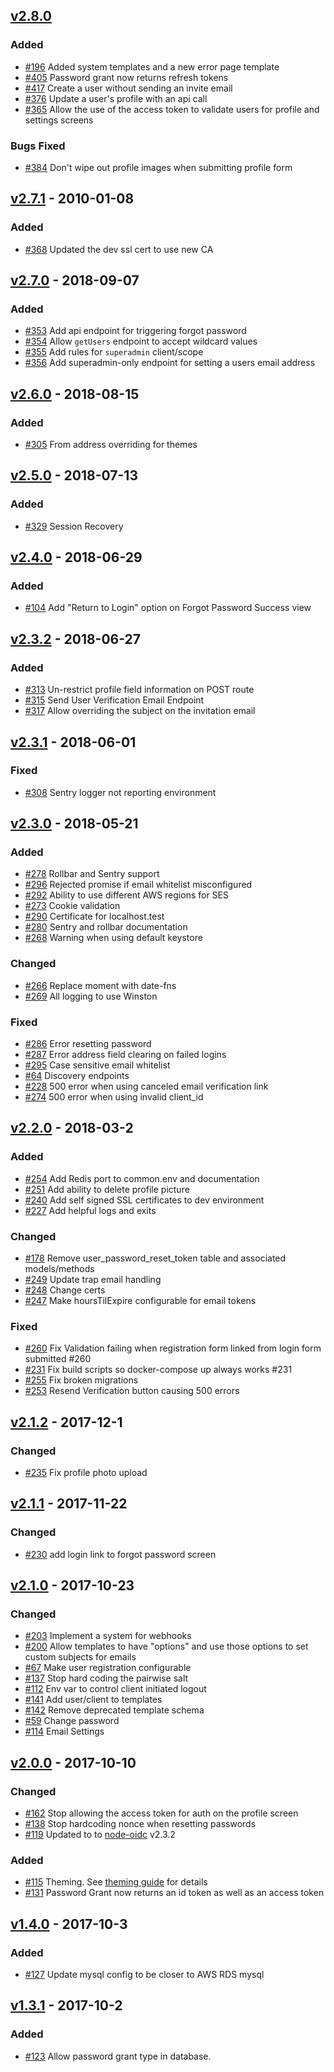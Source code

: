 ## [v2.8.0](https://github.com/synapsestudios/oidc-platform/compare/v2.7.1...v2.8.0)
### Added
- [#196](https://github.com/synapsestudios/oidc-platform/issues/196) Added system templates and a new error page template
- [#405](https://github.com/synapsestudios/oidc-platform/issues/405) Password grant now returns refresh tokens
- [#417](https://github.com/synapsestudios/oidc-platform/issues/417) Create a user without sending an invite email
- [#376](https://github.com/synapsestudios/oidc-platform/issues/376) Update a user's profile with an api call
- [#365](https://github.com/synapsestudios/oidc-platform/issues/365) Allow the use of the access token to validate users for profile and settings screens

### Bugs Fixed
- [#384](https://github.com/synapsestudios/oidc-platform/issues/384) Don't wipe out profile images when submitting profile form

## [v2.7.1](https://github.com/synapsestudios/oidc-platform/compare/v2.7.0...v2.7.1) - 2010-01-08
### Added
- [#368](https://github.com/synapsestudios/oidc-platform/issues/368) Updated the dev ssl cert to use new CA

## [v2.7.0](https://github.com/synapsestudios/oidc-platform/compare/v2.6.0...v2.7.0) - 2018-09-07
### Added

- [#353](https://github.com/synapsestudios/oidc-platform/issues/355) Add api endpoint for triggering forgot password
- [#354](https://github.com/synapsestudios/oidc-platform/issues/354) Allow `getUsers` endpoint to accept wildcard values
- [#355](https://github.com/synapsestudios/oidc-platform/issues/355) Add rules for `superadmin` client/scope
- [#356](https://github.com/synapsestudios/oidc-platform/issues/356) Add superadmin-only endpoint for setting a users email address

## [v2.6.0](https://github.com/synapsestudios/oidc-platform/compare/v2.5.0...v2.6.0) - 2018-08-15
### Added
- [#305](https://github.com/synapsestudios/oidc-platform/issues/305) From address overriding for themes

## [v2.5.0](https://github.com/synapsestudios/oidc-platform/compare/v2.4.0...v2.5.0) - 2018-07-13
### Added
- [#329](https://github.com/synapsestudios/oidc-platform/issues/329) Session Recovery

## [v2.4.0](https://github.com/synapsestudios/oidc-platform/compare/v2.3.2...v2.4.0) - 2018-06-29
### Added
- [#104](https://github.com/synapsestudios/oidc-platform/issues/104) Add "Return to Login" option on Forgot Password Success view

## [v2.3.2](https://github.com/synapsestudios/oidc-platform/compare/v2.3.1...v2.3.2) - 2018-06-27
### Added
- [#313](https://github.com/synapsestudios/oidc-platform/issues/313) Un-restrict profile field information on POST route
- [#315](https://github.com/synapsestudios/oidc-platform/issues/315) Send User Verification Email Endpoint
- [#317](https://github.com/synapsestudios/oidc-platform/issues/317) Allow overriding the subject on the invitation email

## [v2.3.1](https://github.com/synapsestudios/oidc-platform/compare/v2.3.0...v2.3.1) - 2018-06-01
### Fixed
- [#308](https://github.com/synapsestudios/oidc-platform/issues/308) Sentry logger not reporting environment

## [v2.3.0](https://github.com/synapsestudios/oidc-platform/compare/v2.2.0...v2.3.0) - 2018-05-21
### Added
- [#278](https://github.com/synapsestudios/oidc-platform/issues/278) Rollbar and Sentry support
- [#296](https://github.com/synapsestudios/oidc-platform/issues/296) Rejected promise if email whitelist misconfigured
- [#292](https://github.com/synapsestudios/oidc-platform/issues/292) Ability to use different AWS regions for SES
- [#273](https://github.com/synapsestudios/oidc-platform/issues/273) Cookie validation
- [#290](https://github.com/synapsestudios/oidc-platform/issues/290) Certificate for localhost.test
- [#280](https://github.com/synapsestudios/oidc-platform/issues/280) Sentry and rollbar documentation
- [#268](https://github.com/synapsestudios/oidc-platform/issues/268) Warning when using default keystore
### Changed
- [#266](https://github.com/synapsestudios/oidc-platform/issues/266) Replace moment with date-fns
- [#269](https://github.com/synapsestudios/oidc-platform/issues/269) All logging to use Winston
### Fixed
- [#286](https://github.com/synapsestudios/oidc-platform/issues/286) Error resetting password
- [#287](https://github.com/synapsestudios/oidc-platform/issues/287) Error address field clearing on failed logins
- [#295](https://github.com/synapsestudios/oidc-platform/issues/295) Case sensitive email whitelist
- [#64](https://github.com/synapsestudios/oidc-platform/issues/64) Discovery endpoints
- [#228](https://github.com/synapsestudios/oidc-platform/issues/228) 500 error when using canceled email verification link
- [#274](https://github.com/synapsestudios/oidc-platform/issues/274) 500 error when using invalid client_id

## [v2.2.0](https://github.com/synapsestudios/oidc-platform/compare/v2.1.2...v2.2.0) - 2018-03-2
### Added
- [#254](https://github.com/synapsestudios/oidc-platform/pull/254) Add Redis port to common.env and documentation
- [#251](https://github.com/synapsestudios/oidc-platform/issues/251) Add ability to delete profile picture
- [#240](https://github.com/synapsestudios/oidc-platform/issues/240) Add self signed SSL certificates to dev environment
- [#227](https://github.com/synapsestudios/oidc-platform/pull/227) Add helpful logs and exits
### Changed
- [#178](https://github.com/synapsestudios/oidc-platform/issues/178) Remove user_password_reset_token table and associated models/methods
- [#249](https://github.com/synapsestudios/oidc-platform/issues/249) Update trap email handling
- [#248](https://github.com/synapsestudios/oidc-platform/pull/248) Change certs
- [#247](https://github.com/synapsestudios/oidc-platform/pull/247) Make hoursTilExpire configurable for email tokens
### Fixed
- [#260](https://github.com/synapsestudios/oidc-platform/issues/260) Fix Validation failing when registration form linked from login form submitted #260
- [#231](https://github.com/synapsestudios/oidc-platform/issues/231) Fix build scripts so docker-compose up always works #231
- [#255](https://github.com/synapsestudios/oidc-platform/issues/255) Fix broken migrations
- [#253](https://github.com/synapsestudios/oidc-platform/pull/253) Resend Verification button causing 500 errors

## [v2.1.2](https://github.com/synapsestudios/oidc-platform/compare/v2.1.1...v2.1.2) - 2017-12-1
### Changed
- [#235](https://github.com/synapsestudios/oidc-platform/issues/235) Fix profile photo upload
## [v2.1.1](https://github.com/synapsestudios/oidc-platform/compare/v2.1.0...v2.1.1) - 2017-11-22
### Changed
- [#230](https://github.com/synapsestudios/oidc-platform/issues/230) add login link to forgot password screen
## [v2.1.0](https://github.com/synapsestudios/oidc-platform/compare/v2.0.0...v2.1.0) - 2017-10-23
### Changed
- [#203](https://github.com/synapsestudios/oidc-platform/issues/203) Implement a system for webhooks
- [#200](https://github.com/synapsestudios/oidc-platform/issues/200) Allow templates to have "options" and use those options to set custom subjects for emails
- [#67](https://github.com/synapsestudios/oidc-platform/issues/67) Make user registration configurable
- [#137](https://github.com/synapsestudios/oidc-platform/issues/137) Stop hard coding the pairwise salt
- [#112](https://github.com/synapsestudios/oidc-platform/issues/112) Env var to control client initiated logout
- [#141](https://github.com/synapsestudios/oidc-platform/issues/141) Add user/client to templates
- [#142](https://github.com/synapsestudios/oidc-platform/issues/142) Remove deprecated template schema
- [#59](https://github.com/synapsestudios/oidc-platform/issues/59) Change password
- [#114](https://github.com/synapsestudios/oidc-platform/issues/114) Email Settings
## [v2.0.0](https://github.com/synapsestudios/oidc-platform/compare/v1.4.0...v2.0.0) - 2017-10-10
### Changed
- [#162](https://github.com/synapsestudios/oidc-platform/issues/162) Stop allowing the access token for auth on the profile screen
- [#138](https://github.com/synapsestudios/oidc-platform/issues/138) Stop hardcoding nonce when resetting passwords
- [#119](https://github.com/synapsestudios/oidc-platform/issues/119) Updated to to [node-oidc](https://github.com/panva/node-oidc-provider) v2.3.2
### Added
- [#115](https://github.com/synapsestudios/oidc-platform/issues/115) Theming. See [theming guide](docs/theming.md) for details
- [#131](https://github.com/synapsestudios/oidc-platform/issues/131) Password Grant now returns an id token as well as an access token

## [v1.4.0](https://github.com/synapsestudios/oidc-platform/compare/v1.3.1...v1.4.0) - 2017-10-3
### Added
- [#127](https://github.com/synapsestudios/oidc-platform/pull/127) Update mysql config to be closer to AWS RDS mysql

## [v1.3.1](https://github.com/synapsestudios/oidc-platform/compare/v1.3.0...v1.3.1) - 2017-10-2
### Added
- [#123](https://github.com/synapsestudios/oidc-platform/pull/123) Allow password grant type in database.
